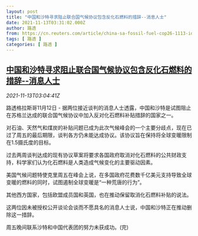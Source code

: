 ```yaml
---
layout: post
title: "中国和沙特寻求阻止联合国气候协议包含反化石燃料的措辞--消息人士"
date: 2021-11-13T03:31:02.000Z
author: 路透
from: https://cn.reuters.com/article/china-sa-fossil-fuel-cop26-1113-idCNKBS2HY03B
tags: [ 路透 ]
categories: [ 路透 ]
---
```

<!--1636774262000-->
[中国和沙特寻求阻止联合国气候协议包含反化石燃料的措辞--消息人士](https://cn.reuters.com/article/china-sa-fossil-fuel-cop26-1113-idCNKBS2HY03B)
------

<div>
<div><i>2021-11-13T03:04:41Z</i></div><p>路透格拉斯哥11月12日 - 据两位接近谈判的消息人士透露，中国和沙特是试图阻止在苏格兰达成的联合国气候协议中加入反对化石燃料补贴措辞的国家之一。</p><p>对石油、天然气和煤炭的补贴问题已成为此次气候峰会的一个主要分歧点，现在已过了周五的最后期限，谈判各方仍未能达成协议。该协议旨在保持将全球变暖限制在1.5摄氏度的目标。</p><p>过去两周谈判达成的现有协议草案将要求各国政府取消对化石燃料的公共财政支持，科学家们认为化石燃料是人类造成气候变化的主要驱动因素。</p><p>美国气候问题特使克里周五在峰会上说，在多国政府花费数千亿美元支持导致全球变暖的燃料的同时，试图遏制全球变暖是“一种荒唐的行为”。</p><p>其他西方国家，包括欧盟成员国和英国，也在推动保留取消化石燃料补贴的说法。</p><p>这两位因未被授权公开谈论会谈而不愿具名的消息人士说，中国和沙特正在推动删除这一措辞。</p><p>周五晚间联系沙特和中国代表团的努力未获成功。(完)</p>
</div>
